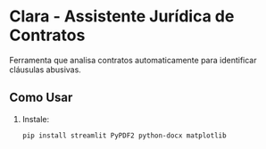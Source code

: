 # Clara - Assistente Jurídica de Contratos
Ferramenta que analisa contratos automaticamente para identificar cláusulas abusivas.

## Como Usar
1. Instale:
   ```bash
   pip install streamlit PyPDF2 python-docx matplotlib
